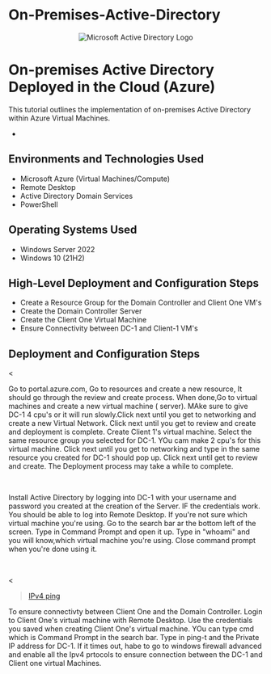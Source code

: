 # On-Premises-Active-Directory
<p align="center">
<img src="https://i.imgur.com/pU5A58S.png" alt="Microsoft Active Directory Logo"/>
</p>

<h1>On-premises Active Directory Deployed in the Cloud (Azure)</h1>
This tutorial outlines the implementation of on-premises Active Directory within Azure Virtual Machines.<br />




- 

<h2>Environments and Technologies Used</h2>

- Microsoft Azure (Virtual Machines/Compute)
- Remote Desktop
- Active Directory Domain Services
- PowerShell

<h2>Operating Systems Used </h2>

- Windows Server 2022
- Windows 10 (21H2)

<h2>High-Level Deployment and Configuration Steps</h2>

- Create a Resource Group for the Domain Controller and Client One VM's
- Create the Domain Controller Server
- Create the  Client One Virtual Machine
- Ensure Connectivity between DC-1 and Client-1 VM's

<h2>Deployment and Configuration Steps</h2>

<p>
<<blockquote class="imgur-embed-pub" lang="en" data-id="a/VDjGtGP" data-context="false" ><a href="//imgur.com/a/VDjGtGP"></a></blockquote><script async src="//s.imgur.com/min/embed.js" charset="utf-8"></script>
</p>
<p>
Go to portal.azure.com, Go to resources and create a new resource, It should go through the review and create process. When done,Go to virtual machines and create a new virtual machine ( server). MAke sure to give DC-1 4 cpu's or it will run slowly.Click next until you get to networking and create a new Virtual Network. Click next until you get to review and create and deployment is complete. Create Client 1's virtual machine. Select the same resource group you selected for DC-1. YOu cam make 2 cpu's for this virtual machine. Click next until you get to networking and type in the same resource you created for DC-1 should pop up. Click next until get to review and create. The Deployment process may take a while to complete.
</p>
<br />

<p>
<https://imgur.com/JaIJpek
</p>
<p>
Install Active Directory by logging into DC-1 with your username and password you created at the creation of the Server. IF the credentials work. You should be able to log into Remote Desktop. If you're not sure which virtual machine you're using. Go to the search bar ar the bottom left of the screen. Type in Command Prompt and open it up. Type in "whoami" and you will know,which virtual machine you're using. Close command prompt when you're done using it. 
</p>
<br />

<p>
<<blockquote class="imgur-embed-pub" lang="en" data-id="a/QoEBqqd"  ><a href="//imgur.com/a/QoEBqqd">IPv4 ping</a></blockquote><script async src="//s.imgur.com/min/embed.js" charset="utf-8"></script>
</p>
<p>
To ensure connectivty between Client One and the Domain Controller. Login to Client One's virtual machine with Remote Desktop. Use the credentials you saved when creating Client One's virtual machine. YOu can type cmd which is Command Prompt in the search bar. Type in ping-t and the Private IP address for DC-1. If it times out, habe to go to windows firewall advanced and enable all the Ipv4 prtocols to ensure connection between the DC-1 and Client one virtual Machines. 
</p>
<br />
